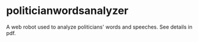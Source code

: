 # politicianwordsanalyzer
A web robot used to analyze politicians' words and speeches.
See details in pdf.
